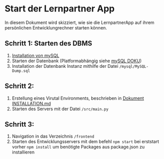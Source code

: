 # Start der Lernpartner App
In diesem Dokument wird skizziert, wie sie die LernpartnerApp auf ihrem persönlichen Entwicklungrechner starten können.

## Schritt 1: Starten des DBMS
1. [Installation von mySQL](https://dev.mysql.com/doc/mysql-installation-excerpt/5.7/en/)
2. Starten der Datenbank (Platformabhängig siehe [mySQL DOKU](https://dev.mysql.com/doc/mysql-startstop-excerpt/8.0/en/windows-server-first-start.html))
3. Installation der Datenbank Instanz mithilfe der Datei ```/mysql/MySQL-Dump.sql```

## Schritt 2: 
1. Erstellung eines Virutal Environments, beschrieben in [Dokument 
INSTALLATION.md](INSTALLATION.md)
2. Starten des Servers mit der Datei ```/src/main.py```

## Schritt 3: 
1. Navigation in das Verzeichnis ```/frontend```
2. Starten des Entwicklungsservers mit dem befehl ``npm start`` bei erststart vorher ``npm install`` um benötigte Packages aus package.json zu installieren
